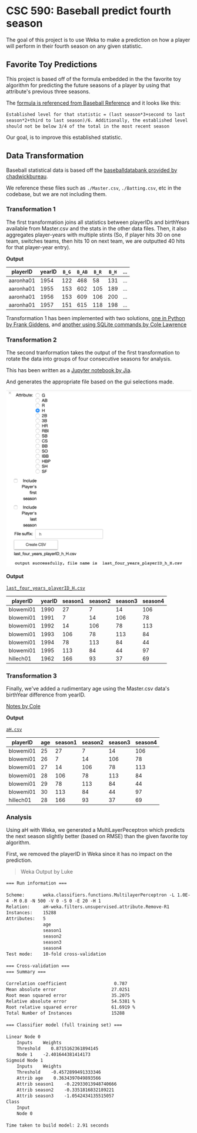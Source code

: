 # CSC 590: Baseball predict fourth season

The goal of this project is to use Weka to make a prediction on how a player will perform in their fourth season on any given statistic.

## Favorite Toy Predictions

This project is based off of the formula embedded in the the favorite toy algorithm for predicting the future seasons of a player by using that attribute's previous three seasons.

The [formula is referenced from Baseball Reference](http://www.baseball-reference.com/bullpen/Favorite_toy) and it looks like this:
```
Established level for that statistic = (last season*3+second to last season*2+third to last season)/6. Additionally, the established level should not be below 3/4 of the total in the most recent season
```

Our goal, is to improve this established statistic.

## Data Transformation

Baseball statistical data is based off the [baseballdatabank provided by chadwickbureau](https://github.com/chadwickbureau/baseballdatabank).

We reference these files such as `./Master.csv`, `./Batting.csv`, etc in the codebase, but we are not including them.

### Transformation 1

The first transformation joins all statistics between playerIDs and birthYears available from Master.csv and the stats in the other data files. Then, it also aggregates player-years with multiple stints (So, if player hits 30 on one team, switches teams, then hits 10 on next team, we are outputted 40 hits for that player-year entry).

**Output**

| playerID  | yearID |`B_G`|`B_AB`|`B_R`|`B_H`| ... |
|-----------|--------|-----|------|-----|-----|-----|
| aaronha01 |   1954 | 122 |  468 |  58 | 131 | ... |
| aaronha01 |   1955 | 153 |  602 | 105 | 189 | ... |
| aaronha01 |   1956 | 153 |  609 | 106 | 200 | ... |
| aaronha01 |   1957 | 151 |  615 | 118 | 198 | ... |

Transformation 1 has been implemented with two solutions, [one in Python by Frank Giddens](transform-1_aggregate-stats_frank), and [another using SQLite commands by Cole Lawrence](./transform-1_aggregate-stats-alt_cole)

### Transformation 2

The second tranformation takes the output of the first transformation to
rotate the data into groups of four consecutive seasons for analysis.

This has been written as a [Jupyter notebook by Jia](./transform-2_four-seasons_jia/four_seasons.ipynb).

And generates the appropriate file based on the gui selections made.

![GUI Selection](./transform-2_four-seasons_jia/images/gui-0.png)

**Output**

[`last_four_years_playerID_H.csv`](transform-2_four-seasons_jia/last_four_years_playerID_H.csv)

|  playerID | yearID | season1 | season2 | season3 | season4 |
|-----------|--------|---------|---------|---------|---------|
| blowemi01 |   1990 |      27 |       7 |      14 |     106 |
| blowemi01 |   1991 |       7 |      14 |     106 |      78 |
| blowemi01 |   1992 |      14 |     106 |      78 |     113 |
| blowemi01 |   1993 |     106 |      78 |     113 |      84 |
| blowemi01 |   1994 |      78 |     113 |      84 |      44 |
| blowemi01 |   1995 |     113 |      84 |      44 |      97 |
| hillech01 |   1962 |     166 |      93 |      37 |      69 |

### Transformation 3

Finally, we've added a rudimentary age using the Master.csv data's birthYear difference from yearID.

[Notes by Cole](transform-3_add-age_cole/)

**Output**

[`aH.csv`](transform-3_add-age_cole/aH.csv)

|  playerID | age | season1 | season2 | season3 | season4 |
|-----------|-----|---------|---------|---------|---------|
| blowemi01 |  25 |      27 |       7 |      14 |     106 |
| blowemi01 |  26 |       7 |      14 |     106 |      78 |
| blowemi01 |  27 |      14 |     106 |      78 |     113 |
| blowemi01 |  28 |     106 |      78 |     113 |      84 |
| blowemi01 |  29 |      78 |     113 |      84 |      44 |
| blowemi01 |  30 |     113 |      84 |      44 |      97 |
| hillech01 |  28 |     166 |      93 |      37 |      69 |


### Analysis

Using aH with Weka, we generated a MultiLayerPeceptron which predicts the next season slightly better (based on RMSE) than the given favorite toy algorithm.

First, we removed the playerID in Weka since it has no impact on the prediction.

> Weka Output by Luke
```
=== Run information ===

Scheme:       weka.classifiers.functions.MultilayerPerceptron -L 1.0E-4 -M 0.8 -N 500 -V 0 -S 0 -E 20 -H 1
Relation:     aH-weka.filters.unsupervised.attribute.Remove-R1
Instances:    15288
Attributes:   5
              age
              season1
              season2
              season3
              season4
Test mode:    10-fold cross-validation

=== Cross-validation ===
=== Summary ===

Correlation coefficient                  0.787 
Mean absolute error                     27.0251
Root mean squared error                 35.2075
Relative absolute error                 54.5381 %
Root relative squared error             61.6919 %
Total Number of Instances               15288

=== Classifier model (full training set) ===

Linear Node 0
    Inputs    Weights
    Threshold    0.8715162361894145
    Node 1    -2.401644381414173
Sigmoid Node 1
    Inputs    Weights
    Threshold    -0.4572899491333346
    Attrib age    0.3634397049893566
    Attrib season1    -0.22933013948740666
    Attrib season2    -0.3351816832189221
    Attrib season3    -1.0542434135515057
Class 
    Input
    Node 0

Time taken to build model: 2.91 seconds
```


